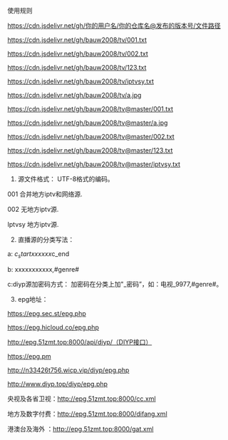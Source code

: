 
使用规则


https://cdn.jsdelivr.net/gh/你的用户名/你的仓库名@发布的版本号/文件路径


https://cdn.jsdelivr.net/gh/bauw2008/tv/001.txt

https://cdn.jsdelivr.net/gh/bauw2008/tv/002.txt

https://cdn.jsdelivr.net/gh/bauw2008/tv/123.txt

https://cdn.jsdelivr.net/gh/bauw2008/tv/iptvsy.txt

https://cdn.jsdelivr.net/gh/bauw2008/tv/a.jpg


https://cdn.jsdelivr.net/gh/bauw2008/tv@master/001.txt

https://cdn.jsdelivr.net/gh/bauw2008/tv@master/a.jpg

https://cdn.jsdelivr.net/gh/bauw2008/tv@master/002.txt

https://cdn.jsdelivr.net/gh/bauw2008/tv@master/123.txt

https://cdn.jsdelivr.net/gh/bauw2008/tv@master/iptvsy.txt

1. 源文件格式： UTF-8格式的编码。

001 合并地方iptv和网络源.

002 无地方iptv源.

Iptvsy 地方iptv源.

2. 直播源的分类写法：

a: $c_startxxxxxx$c_end

b: xxxxxxxxxxx,#genre#

c:diyp源加密码方式： 加密码在分类上加"_密码”，如：电视_9977,#genre#。

3. epg地址：

https://epg.sec.st/epg.php

https://epg.hicloud.co/epg.php

http://epg.51zmt.top:8000/api/diyp/（DIYP接口）

https://epg.pm

http://n33426t756.wicp.vip/diyp/epg.php

http://www.diyp.top/diyp/epg.php

央视及各省卫视：http://epg.51zmt.top:8000/cc.xml

地方及数字付费：http://epg.51zmt.top:8000/difang.xml

港澳台及海外 ：http://epg.51zmt.top:8000/gat.xml

